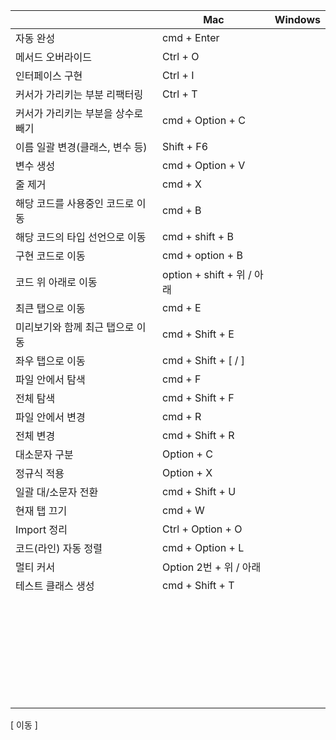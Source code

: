 
|                     | Mac                     | Windows |
| ------------------- | ----------------------- | ------- |
| 자동 완성               | cmd + Enter             |         |
| 메서드 오버라이드           | Ctrl + O                |         |
| 인터페이스 구현            | Ctrl + I                |         |
| 커서가 가리키는 부분 리팩터링    | Ctrl + T                |         |
| 커서가 가리키는 부분을 상수로 빼기 | cmd + Option + C        |         |
| 이름 일괄 변경(클래스, 변수 등) | Shift + F6              |         |
| 변수 생성               | cmd + Option + V        |         |
| 줄 제거                | cmd + X                 |         |
| 해당 코드를 사용중인 코드로 이동  | cmd + B                 |         |
| 해당 코드의 타입 선언으로 이동   | cmd + shift + B         |         |
| 구현 코드로 이동           | cmd + option + B        |         |
| 코드 위 아래로 이동         | option + shift + 위 / 아래 |         |
| 최큰 탭으로 이동           | cmd + E                 |         |
| 미리보기와 함께 최근 탭으로 이동  | cmd + Shift + E         |         |
| 좌우 탭으로 이동           | cmd + Shift + [ / ]     |         |
| 파일 안에서 탐색           | cmd + F                 |         |
| 전체 탐색               | cmd + Shift + F         |         |
| 파일 안에서 변경           | cmd + R                 |         |
| 전체 변경               | cmd + Shift + R         |         |
| 대소문자 구분             | Option + C              |         |
| 정규식 적용              | Option + X              |         |
| 일괄 대/소문자 전환         | cmd + Shift + U         |         |
| 현재 탭 끄기             | cmd + W                 |         |
| Import 정리           | Ctrl + Option + O       |         |
| 코드(라인) 자동 정렬        | cmd + Option + L        |         |
| 멀티 커서               | Option 2번 + 위 / 아래      |         |
| 테스트 클래스 생성          | cmd + Shift + T         |         |
|                     |                         |         |
|                     |                         |         |
|                     |                         |         |
|                     |                         |         |
|                     |                         |         |
|                     |                         |         |
|                     |                         |         |
|                     |                         |         |
|                     |                         |         |
|                     |                         |         |
|                     |                         |         |
|                     |                         |         |
|                     |                         |         |
|                     |                         |         |
|                     |                         |         |
|                     |                         |         |
|                     |                         |         |
|                     |                         |         |
|                     |                         |         |
|                     |                         |         |
|                     |                         |         |
|                     |                         |         |
|                     |                         |         |
|                     |                         |         |
|                     |                         |         |
|                     |                         |         |
|                     |                         |         |
|                     |                         |         |
|                     |                         |         |
|                     |                         |         |

[ 이동 ]